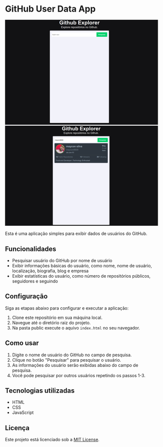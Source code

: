 # GitHub User Data App

![default screen](./assets/default-screen.png)
![search result](./assets/search-result.png)

Esta é uma aplicação simples para exibir dados de usuários do GitHub.

## Funcionalidades

- Pesquisar usuário do GitHub por nome de usuário
- Exibir informações básicas do usuário, como nome, nome de usuário, localização, biografia, blog e empresa
- Exibir estatísticas do usuário, como número de repositórios públicos, seguidores e seguindo

## Configuração

Siga as etapas abaixo para configurar e executar a aplicação:

1. Clone este repositório em sua máquina local.
3. Navegue até o diretório raiz do projeto.
6. Na pasta public execute o aquivo `index.html` no seu navegador.

## Como usar

1. Digite o nome de usuário do GitHub no campo de pesquisa.
2. Clique no botão "Pesquisar" para pesquisar o usuário.
3. As informações do usuário serão exibidas abaixo do campo de pesquisa.
4. Você pode pesquisar por outros usuários repetindo os passos 1-3.

## Tecnologias utilizadas

- HTML
- CSS
- JavaScript

## Licença

Este projeto está licenciado sob a [MIT License](LICENSE).


